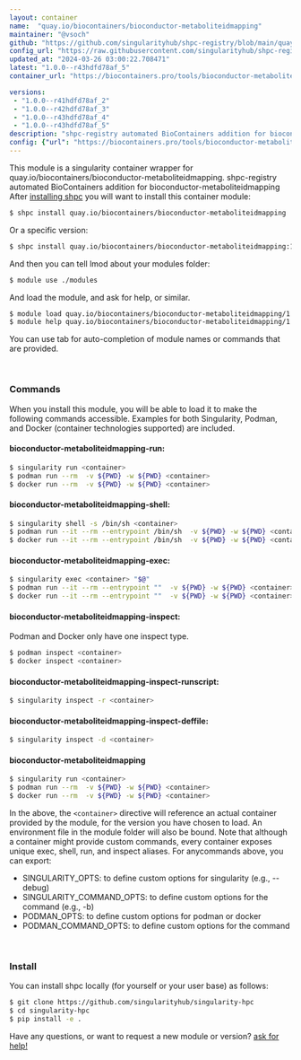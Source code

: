 ```yaml
---
layout: container
name:  "quay.io/biocontainers/bioconductor-metaboliteidmapping"
maintainer: "@vsoch"
github: "https://github.com/singularityhub/shpc-registry/blob/main/quay.io/biocontainers/bioconductor-metaboliteidmapping/container.yaml"
config_url: "https://raw.githubusercontent.com/singularityhub/shpc-registry/main/quay.io/biocontainers/bioconductor-metaboliteidmapping/container.yaml"
updated_at: "2024-03-26 03:00:22.708471"
latest: "1.0.0--r43hdfd78af_5"
container_url: "https://biocontainers.pro/tools/bioconductor-metaboliteidmapping"

versions:
 - "1.0.0--r41hdfd78af_2"
 - "1.0.0--r42hdfd78af_3"
 - "1.0.0--r43hdfd78af_4"
 - "1.0.0--r43hdfd78af_5"
description: "shpc-registry automated BioContainers addition for bioconductor-metaboliteidmapping"
config: {"url": "https://biocontainers.pro/tools/bioconductor-metaboliteidmapping", "maintainer": "@vsoch", "description": "shpc-registry automated BioContainers addition for bioconductor-metaboliteidmapping", "latest": {"1.0.0--r43hdfd78af_5": "sha256:8dc643dae82e9c62e7f684a733cfd04a769ccd3ed95180d0657be7769f980a01"}, "tags": {"1.0.0--r41hdfd78af_2": "sha256:6ea3850b4d6feab379bbb80886f10f444e73ebbc5c5d75a9fa708d5a28f99235", "1.0.0--r42hdfd78af_3": "sha256:ccf50652c17ced99174199c811f992a5a66c64fa65c9438c308e433fa7cf89e0", "1.0.0--r43hdfd78af_4": "sha256:94ade45b71883f79ce5b2df8112bfcc2345830612165f4928fe755f92376b0d6", "1.0.0--r43hdfd78af_5": "sha256:8dc643dae82e9c62e7f684a733cfd04a769ccd3ed95180d0657be7769f980a01"}, "docker": "quay.io/biocontainers/bioconductor-metaboliteidmapping"}
---
```


This module is a singularity container wrapper for quay.io/biocontainers/bioconductor-metaboliteidmapping.
shpc-registry automated BioContainers addition for bioconductor-metaboliteidmapping
After [installing shpc](#install) you will want to install this container module:


```bash
$ shpc install quay.io/biocontainers/bioconductor-metaboliteidmapping
```

Or a specific version:

```bash
$ shpc install quay.io/biocontainers/bioconductor-metaboliteidmapping:1.0.0--r43hdfd78af_5
```

And then you can tell lmod about your modules folder:

```bash
$ module use ./modules
```

And load the module, and ask for help, or similar.

```bash
$ module load quay.io/biocontainers/bioconductor-metaboliteidmapping/1.0.0--r43hdfd78af_5
$ module help quay.io/biocontainers/bioconductor-metaboliteidmapping/1.0.0--r43hdfd78af_5
```

You can use tab for auto-completion of module names or commands that are provided.

<br>

### Commands

When you install this module, you will be able to load it to make the following commands accessible.
Examples for both Singularity, Podman, and Docker (container technologies supported) are included.

#### bioconductor-metaboliteidmapping-run:

```bash
$ singularity run <container>
$ podman run --rm  -v ${PWD} -w ${PWD} <container>
$ docker run --rm  -v ${PWD} -w ${PWD} <container>
```

#### bioconductor-metaboliteidmapping-shell:

```bash
$ singularity shell -s /bin/sh <container>
$ podman run --it --rm --entrypoint /bin/sh  -v ${PWD} -w ${PWD} <container>
$ docker run --it --rm --entrypoint /bin/sh  -v ${PWD} -w ${PWD} <container>
```

#### bioconductor-metaboliteidmapping-exec:

```bash
$ singularity exec <container> "$@"
$ podman run --it --rm --entrypoint ""  -v ${PWD} -w ${PWD} <container> "$@"
$ docker run --it --rm --entrypoint ""  -v ${PWD} -w ${PWD} <container> "$@"
```

#### bioconductor-metaboliteidmapping-inspect:

Podman and Docker only have one inspect type.

```bash
$ podman inspect <container>
$ docker inspect <container>
```

#### bioconductor-metaboliteidmapping-inspect-runscript:

```bash
$ singularity inspect -r <container>
```

#### bioconductor-metaboliteidmapping-inspect-deffile:

```bash
$ singularity inspect -d <container>
```



#### bioconductor-metaboliteidmapping

```bash
$ singularity run <container>
$ podman run --rm  -v ${PWD} -w ${PWD} <container>
$ docker run --rm  -v ${PWD} -w ${PWD} <container>
```


In the above, the `<container>` directive will reference an actual container provided
by the module, for the version you have chosen to load. An environment file in the
module folder will also be bound. Note that although a container
might provide custom commands, every container exposes unique exec, shell, run, and
inspect aliases. For anycommands above, you can export:

 - SINGULARITY_OPTS: to define custom options for singularity (e.g., --debug)
 - SINGULARITY_COMMAND_OPTS: to define custom options for the command (e.g., -b)
 - PODMAN_OPTS: to define custom options for podman or docker
 - PODMAN_COMMAND_OPTS: to define custom options for the command

<br>

### Install

You can install shpc locally (for yourself or your user base) as follows:

```bash
$ git clone https://github.com/singularityhub/singularity-hpc
$ cd singularity-hpc
$ pip install -e .
```

Have any questions, or want to request a new module or version? [ask for help!](https://github.com/singularityhub/singularity-hpc/issues)